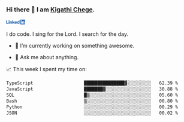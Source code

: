 ### Hi there 👋 I am [Kigathi Chege](https://www.google.com/search?q=kigathi+chege).

<!-- [![LinkedIn](/Linkedin-logo-png.png)]([link to your URL](https://www.linkedin.com/in/kigathi/)) -->

[<img alt="alt_text" width="50px" src="Linkedin-logo-png.png" />](https://www.linkedin.com/in/kigathi/)

I do code.
I sing for the Lord.
I search for the day.

<!-- Glad to see you here!  -->
<!-- 
${kigathi-chege}.${your.repo.id}
![visitors](https://visitor-badge.glitch.me/badge?page_id=page.id) 
-->

<!--
**kigathi-chege/kigathi-chege** is a ✨ _special_ ✨ repository because its `README.md` (this file) appears on your GitHub profile.

Here are some ideas to get you started:
-->

- 🔭 I’m currently working on something awesome.
<!--
- 🌱 I’m currently learning SpringBoot.
- 👯 I’m looking to collaborate on a Django project.
- 🤔 I’m looking for help with payment schemes.
-->
- 💬 Ask me about anything.
<!--
- 📫 How to reach me: [Gmail](mailto:chegekigathi@gmail.com)
- ⚡ Fun fact: I am a Priest ✝️
-->

<!-- 
📊️ My Github stats

<img height="180em" src="https://github-readme-stats.vercel.app/api?username=kigathi-chege&show_icons=true&hide_border=true&&count_private=true&include_all_commits=true" />
-->

📈️ This week I spent my time on:

<!--START_SECTION:waka-->

```text
TypeScript                   ███████████████▓░░░░░░░░░   62.39 %
JavaScript                   ███████▓░░░░░░░░░░░░░░░░░   30.88 %
SQL                          █▒░░░░░░░░░░░░░░░░░░░░░░░   05.60 %
Bash                         ▒░░░░░░░░░░░░░░░░░░░░░░░░   00.80 %
Python                       ░░░░░░░░░░░░░░░░░░░░░░░░░   00.29 %
JSON                         ░░░░░░░░░░░░░░░░░░░░░░░░░   00.02 %
```

<!--END_SECTION:waka-->
